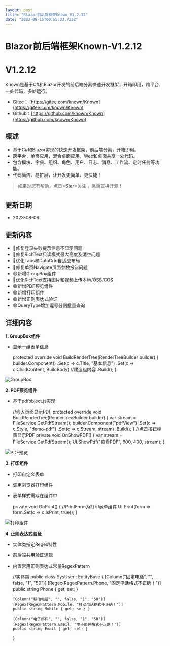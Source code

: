 ```yaml
---
layout: post
title: "Blazor前后端框架Known-V1.2.12"
date: "2023-08-15T00:55:33.725Z"
---
```

Blazor前后端框架Known-V1.2.12
========================

V1.2.12
=======

Known是基于C#和Blazor开发的前后端分离快速开发框架，开箱即用，跨平台，一处代码，多处运行。

*   Gitee： [https://gitee.com/known/Known](https://gitee.com/known/Known)
*   Github：[https://github.com/known/Known](https://github.com/known/Known)

概述
--

*   基于C#和Blazor实现的快速开发框架，前后端分离，开箱即用。
*   跨平台，单页应用，混合桌面应用，Web和桌面共享一处代码。
*   包含模块、字典、组织、角色、用户、日志、消息、工作流、定时任务等功能。
*   代码简洁、易扩展，让开发更简单、更快捷！

> 如果对您有帮助，点击[⭐Star⭐](https://gitee.com/known/Known)关注 ，感谢支持开源！

更新日期
----

*   2023-08-06

更新内容
----

*   🐛修复登录失败提示信息不显示问题
*   🐛修复RichText只读模式最大高度及清空问题
*   🔨优化Tabs和DataGrid自适应布局
*   🐛修复单页Navigate页面参数报错问题
*   😄新增GroupBox组件
*   🔨优化RichText支持图片和视频上传本地/OSS/COS
*   😄新增PDF预览组件
*   😄新增打印组件
*   😄新增正则表达式验证
*   😄QueryType增加逗号分割批量查询

详细内容
----

**1\. GroupBox组件**

*   显示一组表单信息

    protected override void BuildRenderTree(RenderTreeBuilder builder)
    {
        builder.Component<GroupBox>()
               .Set(c => c.Title, "基本信息")
               .Set(c => c.ChildContent, BuildBody) //建造组内容
               .Build();
    }
    

![GroupBox](https://foruda.gitee.com/images/1691289557278508574/75e2e7cd_14334.png "屏幕截图")

**2\. PDF预览组件**

*   基于pdfobject.js实现

    //嵌入页面显示PDF
    protected override void BuildRenderTree(RenderTreeBuilder builder)
    {
        var stream = FileService.GetPdfStream();
        builder.Component<PdfView>("pdfView")
               .Set(c => c.Style, "demo-pdf")
               .Set(c => c.Stream, stream)
               .Build();
    }
    //点击按钮弹窗显示PDF
    private void OnShowPDF()
    {
        var stream = FileService.GetPdfStream();
        UI.ShowPdf("查看PDF", 600, 400, stream);
    }
    

![PDF预览](https://foruda.gitee.com/images/1691289652682606486/9997bcb3_14334.png "屏幕截图")

**3\. 打印组件**

*   打印自定义表单
*   调用浏览器打印组件
*   表单样式需写在组件中

    private void OnPrint()
    {
        //PrintForm为打印表单组件
        UI.Print<PrintForm>(form => form.Set(c => c.IsPrint, true));
    }
    

![打印组件](https://foruda.gitee.com/images/1691289782276438288/98de6f57_14334.png "屏幕截图")

**4\. 正则表达式验证**

*   实体类指定Regex特性
*   前后端共用验证逻辑
*   内置常用正则表达式常量RegexPattern

    //实体类
    public class SysUser : EntityBase
    {
        [Column("固定电话", "", false, "1", "50")]
        [Regex(RegexPattern.Phone, "固定电话格式不正确！")]
        public string Phone { get; set; }
    
        [Column("移动电话", "", false, "1", "50")]
        [Regex(RegexPattern.Mobile, "移动电话格式不正确！")]
        public string Mobile { get; set; }
    
        [Column("电子邮件", "", false, "1", "50")]
        [Regex(RegexPattern.Email, "电子邮件格式不正确！")]
        public string Email { get; set; }
    }